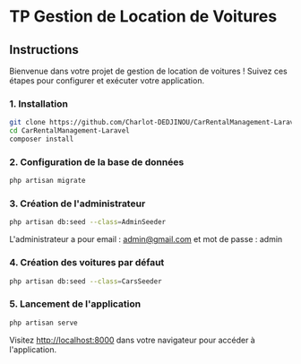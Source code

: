 # TP Gestion de Location de Voitures

## Instructions

Bienvenue dans votre projet de gestion de location de voitures ! Suivez ces étapes pour configurer et exécuter votre application.

### 1. Installation

```bash
git clone https://github.com/Charlot-DEDJINOU/CarRentalManagement-Laravel.git
cd CarRentalManagement-Laravel
composer install
```

### 2. Configuration de la base de données

```bash
php artisan migrate
```

### 3. Création de l'administrateur

```bash
php artisan db:seed --class=AdminSeeder
```

L'administrateur a pour email : admin@gmail.com et mot de passe : admin

### 4. Création des voitures par défaut

```bash
php artisan db:seed --class=CarsSeeder
```

### 5. Lancement de l'application

```bash
php artisan serve
```

Visitez [http://localhost:8000](http://localhost:8000) dans votre navigateur pour accéder à l'application.

```